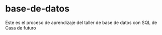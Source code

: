 # base-de-datos
Este es el proceso de aprendizaje del taller de base de datos con SQL de Casa de futuro
